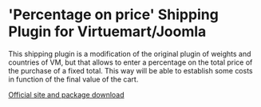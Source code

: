 # 'Percentage on price' Shipping Plugin for Virtuemart/Joomla
This shipping plugin is a modification of the original plugin of weights and countries of VM, but that allows to enter a percentage on the total price of the purchase of a fixed total. This way will be able to establish some costs in function of the final value of the cart.

[Official site and package download](http://www.joomlaempresa.es/en/downloads/downloads/virtuemart-plugin-percentage-on-price-porcentaje-sobre-precio.html)